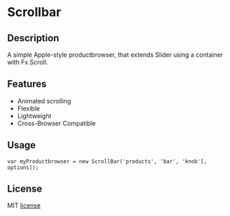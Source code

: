 Scrollbar
=========

Description
-----------
A simple Apple-style productbrowser, that extends Slider using a container with Fx.Scroll.

Features
--------

 * Animated scrolling
 * Flexible
 * Lightweight
 * Cross-Browser Compatible

Usage
-----

	var myProductbrowser = new ScrollBar('products', 'bar', 'knob'[, options]);

License
-------

MIT [license](master/LICENSE)